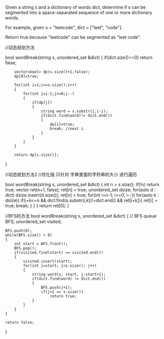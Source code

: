 Given a string s and a dictionary of words dict, determine if s can be segmented into a space-separated 
sequence of one or more dictionary words.

For example, given
s = "leetcode",
dict = ["leet", "code"].

Return true because "leetcode" can be segmented as "leet code".


//动态规划方法

bool wordBreak(string s, unordered_set<string> &dict)
{
        if(dict.size()==0) return false;

        vector<bool> dp(s.size()+1,false);
        dp[0]=true;

        for(int i=1;i<=s.size();i++)
        {
            for(int j=i-1;j>=0;j--)
            {
                if(dp[j])
                {
                    string word = s.substr(j,i-j);
                    if(dict.find(word)!= dict.end())
                    {
                        dp[i]=true;
                        break; //next i
                    }
                }
            }
        }

        return dp[s.size()];
}

//动态规划方法2
//优化版 只针对 字典里面的字符串的大小 进行遍历

bool wordBreak(string s, unordered_set<string> &dict) {
        int n = s.size();
        if(!n)
            return true;
        vector<bool> ret(n+1, false);
        ret[n] = true;
        unordered_set<int> dsize;
        for(auto d : dict)
            dsize.insert(d.size());
        ret[n] = true;
        for(int i=n-1; i>=0; i--){
            for(auto k : dsize){
                if(i+k<=n && dict.find(s.substr(i,k))!=dict.end() && ret[i+k]){
                    ret[i] = true;
                    break;
                }
            }
        }
        return ret[0];
    }


//BFS的方法
bool wordBreak(string s, unordered_set<string> &dict) {
    // BFS
    queue<int> BFS;
    unordered_set<int> visited;

    BFS.push(0);
    while(BFS.size() > 0)
    {
        int start = BFS.front();
        BFS.pop();
        if(visited.find(start) == visited.end())
        {
            visited.insert(start);
            for(int j=start; j<s.size(); j++)
            {
                string word(s, start, j-start+1);
                if(dict.find(word) != dict.end())
                {
                    BFS.push(j+1);
                    if(j+1 == s.size())
                        return true;
                }
            }
        }
    }

    return false;
}
